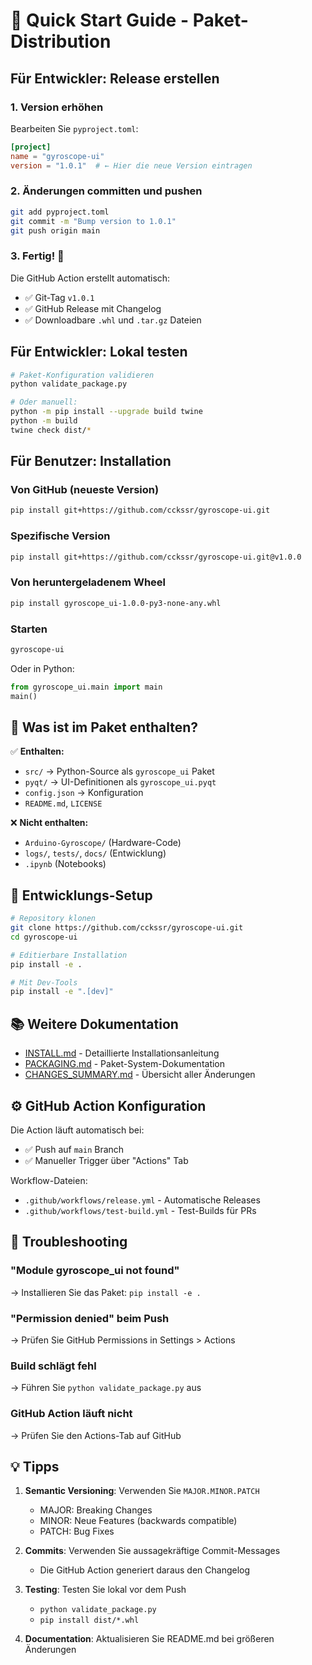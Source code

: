 # 🚀 Quick Start Guide - Paket-Distribution

## Für Entwickler: Release erstellen

### 1. Version erhöhen

Bearbeiten Sie `pyproject.toml`:

```toml
[project]
name = "gyroscope-ui"
version = "1.0.1"  # ← Hier die neue Version eintragen
```

### 2. Änderungen committen und pushen

```bash
git add pyproject.toml
git commit -m "Bump version to 1.0.1"
git push origin main
```

### 3. Fertig! 🎉

Die GitHub Action erstellt automatisch:

- ✅ Git-Tag `v1.0.1`
- ✅ GitHub Release mit Changelog
- ✅ Downloadbare `.whl` und `.tar.gz` Dateien

## Für Entwickler: Lokal testen

```bash
# Paket-Konfiguration validieren
python validate_package.py

# Oder manuell:
python -m pip install --upgrade build twine
python -m build
twine check dist/*
```

## Für Benutzer: Installation

### Von GitHub (neueste Version)

```bash
pip install git+https://github.com/cckssr/gyroscope-ui.git
```

### Spezifische Version

```bash
pip install git+https://github.com/cckssr/gyroscope-ui.git@v1.0.0
```

### Von heruntergeladenem Wheel

```bash
pip install gyroscope_ui-1.0.0-py3-none-any.whl
```

### Starten

```bash
gyroscope-ui
```

Oder in Python:

```python
from gyroscope_ui.main import main
main()
```

## 📁 Was ist im Paket enthalten?

✅ **Enthalten:**

- `src/` → Python-Source als `gyroscope_ui` Paket
- `pyqt/` → UI-Definitionen als `gyroscope_ui.pyqt`
- `config.json` → Konfiguration
- `README.md`, `LICENSE`

❌ **Nicht enthalten:**

- `Arduino-Gyroscope/` (Hardware-Code)
- `logs/`, `tests/`, `docs/` (Entwicklung)
- `.ipynb` (Notebooks)

## 🔧 Entwicklungs-Setup

```bash
# Repository klonen
git clone https://github.com/cckssr/gyroscope-ui.git
cd gyroscope-ui

# Editierbare Installation
pip install -e .

# Mit Dev-Tools
pip install -e ".[dev]"
```

## 📚 Weitere Dokumentation

- [INSTALL.md](INSTALL.md) - Detaillierte Installationsanleitung
- [PACKAGING.md](PACKAGING.md) - Paket-System-Dokumentation
- [CHANGES_SUMMARY.md](CHANGES_SUMMARY.md) - Übersicht aller Änderungen

## ⚙️ GitHub Action Konfiguration

Die Action läuft automatisch bei:

- ✅ Push auf `main` Branch
- ✅ Manueller Trigger über "Actions" Tab

Workflow-Dateien:

- `.github/workflows/release.yml` - Automatische Releases
- `.github/workflows/test-build.yml` - Test-Builds für PRs

## 🐛 Troubleshooting

### "Module gyroscope_ui not found"

→ Installieren Sie das Paket: `pip install -e .`

### "Permission denied" beim Push

→ Prüfen Sie GitHub Permissions in Settings > Actions

### Build schlägt fehl

→ Führen Sie `python validate_package.py` aus

### GitHub Action läuft nicht

→ Prüfen Sie den Actions-Tab auf GitHub

## 💡 Tipps

1. **Semantic Versioning**: Verwenden Sie `MAJOR.MINOR.PATCH`

   - MAJOR: Breaking Changes
   - MINOR: Neue Features (backwards compatible)
   - PATCH: Bug Fixes

2. **Commits**: Verwenden Sie aussagekräftige Commit-Messages

   - Die GitHub Action generiert daraus den Changelog

3. **Testing**: Testen Sie lokal vor dem Push

   - `python validate_package.py`
   - `pip install dist/*.whl`

4. **Documentation**: Aktualisieren Sie README.md bei größeren Änderungen
